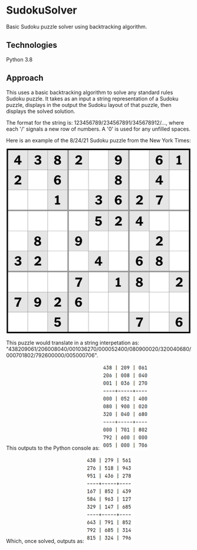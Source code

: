 # SudokuSolver
Basic Sudoku puzzle solver using backtracking algorithm.

## Technologies
Python 3.8

## Approach
This uses a basic backtracking algorithm to solve any standard rules Sudoku puzzle. It takes as an input a string representation of a Sudoku puzzle, displays in the output the Sudoku layout of that puzzle, then displays the solved solution.

The format for the string is: 123456789/234567891/345678912/..., where each '/' signals a new row of numbers. A '0' is used for any unfilled spaces.

Here is an example of the 8/24/21 Sudoku puzzle from the New York Times:

<img src="./imgs/NYT.PNG" width="500" height="500">

This puzzle would translate in a string interpetation as:
"438209061/206008040/001036270/000052400/080900020/320040680/000701802/792600000/005000706". 

This outputs to the Python console as:
![](./imgs/unsolvedOutput.PNG)

Which, once solved, outputs as:
![](./imgs/solvedOutput.PNG)

